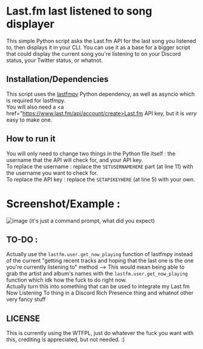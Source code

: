 # Last.fm last listened to song displayer
This simple Python script asks the Last.fm API for the last song you listened to, then displays it in your CLI. You can use it as a base for a bigger script that could display the current song you're listening to on your Discord status, your Twitter status, or whatnot.

## Installation/Dependencies
This script uses the <a href="https://github.com/xiaomyer/lastfmpy">lastfmpy</a> Python dependency, as well as asyncio which is required for lastfmpy.
<br> You will also need a <a href="https://www.last.fm/api/account/create>Last.fm API key</a>, but it is *very* easy to make one.
<br>
## How to run it
You will only need to change two things in the Python file itself : the username that the API will check for, and your API key.
<br> To replace the username : replace the `SETUSERNAMEHERE` part (at line 11) with the username you want to check for.
<br> To replace the API key : replace the `SETAPIKEYHERE` (at line 5) with your own.

# Screenshot/Example :
![image](https://user-images.githubusercontent.com/109423445/183299788-0a3f48d8-ef09-45e2-b085-3f6aed871e33.png)
(it's just a command prompt, what did you expect)

## TO-DO :
Actually use the `lastfm.user.get_now_playing` function of lastfmpy instead of the current "getting recent tracks and hoping that the last one is the one you're currently listening to" method --> This would mean being able to grab the artist and album's names with the `lastfm.user.get_now_playing` function which idk how the fuck to do right now.
<br> Actually turn this into something that can be used to integrate my Last.fm Now Listening To thing in a Discord Rich Presence thing and whatnot other very fancy stuff

## LICENSE
This is currently using the WTFPL, just do whatever the fuck you want with this, crediting is appreciated, but not needed. :)
